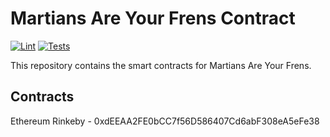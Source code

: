 # Martians Are Your Frens Contract

[![Lint](https://github.com/MartiansAreYourFrens/contracts/actions/workflows/lint.yml/badge.svg)](https://github.com/MartiansAreYourFrens/contracts/actions/workflows/lint.yml)
[![Tests](https://github.com/MartiansAreYourFrens/contracts/actions/workflows/tests.yml/badge.svg)](https://github.com/MartiansAreYourFrens/contracts/actions/workflows/tests.yml)

This repository contains the smart contracts for Martians Are Your Frens.

## Contracts

Ethereum Rinkeby - 0xdEEAA2FE0bCC7f56D586407Cd6abF308eA5eFe38
